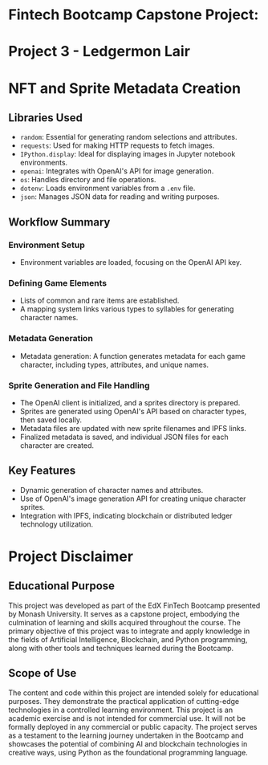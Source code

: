 # Fintech Bootcamp Capstone Project:
# Project 3 - Ledgermon Lair


# NFT and Sprite Metadata Creation
## Libraries Used

- `random`: Essential for generating random selections and attributes.
- `requests`: Used for making HTTP requests to fetch images.
- `IPython.display`: Ideal for displaying images in Jupyter notebook environments.
- `openai`: Integrates with OpenAI's API for image generation.
- `os`: Handles directory and file operations.
- `dotenv`: Loads environment variables from a `.env` file.
- `json`: Manages JSON data for reading and writing purposes.

## Workflow Summary

### Environment Setup
- Environment variables are loaded, focusing on the OpenAI API key.

### Defining Game Elements
- Lists of common and rare items are established.
- A mapping system links various types to syllables for generating character names.

### Metadata Generation
- Metadata generation: A function generates metadata for each game character, including types, attributes, and unique names.

### Sprite Generation and File Handling
- The OpenAI client is initialized, and a sprites directory is prepared.
- Sprites are generated using OpenAI's API based on character types, then saved locally.
- Metadata files are updated with new sprite filenames and IPFS links.
- Finalized metadata is saved, and individual JSON files for each character are created.

## Key Features
- Dynamic generation of character names and attributes.
- Use of OpenAI's image generation API for creating unique character sprites.
- Integration with IPFS, indicating blockchain or distributed ledger technology utilization.

# Project Disclaimer
## Educational Purpose

This project was developed as part of the EdX FinTech Bootcamp presented by Monash University. It serves as a capstone project, embodying the culmination of learning and skills acquired throughout the course. The primary objective of this project was to integrate and apply knowledge in the fields of Artificial Intelligence, Blockchain, and Python programming, along with other tools and techniques learned during the Bootcamp.

## Scope of Use
The content and code within this project are intended solely for educational purposes. They demonstrate the practical application of cutting-edge technologies in a controlled learning environment. This project is an academic exercise and is not intended for commercial use. It will not be formally deployed in any commercial or public capacity.
The project serves as a testament to the learning journey undertaken in the Bootcamp and showcases the potential of combining AI and blockchain technologies in creative ways, using Python as the foundational programming language.
